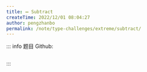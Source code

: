 ```yaml
---
title: ➖ Subtract
createTime: 2022/12/01 08:04:27
author: pengzhanbo
permalink: /note/type-challenges/extreme/subtract/
---
```


::: info 题目
Github: []()

```ts
```
:::
